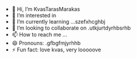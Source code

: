 - 👋 Hi, I’m KvasTarasMarakas
- 👀 I’m interested in
- 🌱 I’m currently learning ...szefxhcghbj
- 💞️ I’m looking to collaborate on .utkjurtdyrhbsrhb
- 📫 How to reach me ...
- 😄 Pronouns: .gfbgfmjyrhhb
- ⚡ Fun fact: love kvas, very looooove
<!---
KvasTarasMarakas/KvasTarasMarakas is a ✨ special ✨ repository because its `README.md` (this file) appears on your GitHub profile.
You can click the Preview link to take a look at your changes.
---
